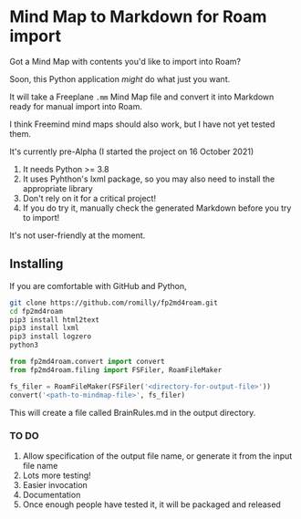 # Mind Map to Markdown for Roam import

Got a Mind Map  with contents you'd like to import into Roam?

Soon, this Python application *might* do what just you want.

It will take a Freeplane `.mm` Mind Map file and convert it into Markdown ready for manual import into Roam.

I think Freemind mind maps should also work, but I have not yet tested them.

It's currently pre-Alpha (I started the project on 16 October 2021)
1. It needs Python >= 3.8
2. It uses Pyhthon's lxml package, so you may also need to install the appropriate library
3. Don't rely on it for a critical project!
4. If you do try it, manually check the generated Markdown before you try to import!

It's not user-friendly at the moment.

## Installing

If you are comfortable with GitHub and Python,
```bash
git clone https://github.com/romilly/fp2md4roam.git
cd fp2md4roam
pip3 install html2text
pip3 install lxml
pip3 install logzero
python3
```

```python
from fp2md4roam.convert import convert
from fp2md4roam.filing import FSFiler, RoamFileMaker

fs_filer = RoamFileMaker(FSFiler('<directory-for-output-file>'))
convert('<path-to-mindmap-file>', fs_filer)
```

This will create a file called BrainRules.md in the output directory.

### TO DO

1. Allow specification of the output file name, or generate it from the input file name
2. Lots more testing!
3. Easier invocation
4. Documentation
5. Once enough people have tested it, it will be packaged and released
